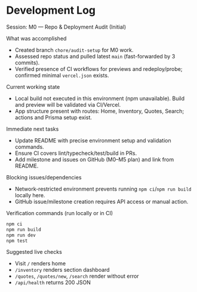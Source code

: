 # Development Log

Session: M0 — Repo & Deployment Audit (Initial)

What was accomplished
- Created branch `chore/audit-setup` for M0 work.
- Assessed repo status and pulled latest `main` (fast-forwarded by 3 commits).
- Verified presence of CI workflows for previews and redeploy/probe; confirmed minimal `vercel.json` exists.

Current working state
- Local build not executed in this environment (npm unavailable). Build and preview will be validated via CI/Vercel.
- App structure present with routes: Home, Inventory, Quotes, Search; actions and Prisma setup exist.

Immediate next tasks
- Update README with precise environment setup and validation commands.
- Ensure CI covers lint/typecheck/test/build in PRs.
- Add milestone and issues on GitHub (M0–M5 plan) and link from README.

Blocking issues/dependencies
- Network-restricted environment prevents running `npm ci`/`npm run build` locally here.
- GitHub issue/milestone creation requires API access or manual action.

Verification commands (run locally or in CI)
```bash
npm ci
npm run build
npm run dev
npm test
```

Suggested live checks
- Visit `/` renders home
- `/inventory` renders section dashboard
- `/quotes`, `/quotes/new`, `/search` render without error
- `/api/health` returns 200 JSON


